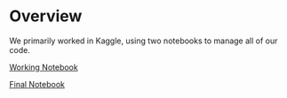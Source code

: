 # Overview

We primarily worked in Kaggle, using two notebooks to manage all of our code. 

[Working Notebook]()

[Final Notebook](https://www.kaggle.com/code/apoxieforest/brown-s25-final-notebook)